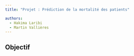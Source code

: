 ```yaml
---
title: "Projet : Prédiction de la mortalité des patients"

authors:
  - Hakima Laribi
  - Martin Vallières
---
```


## Objectif


